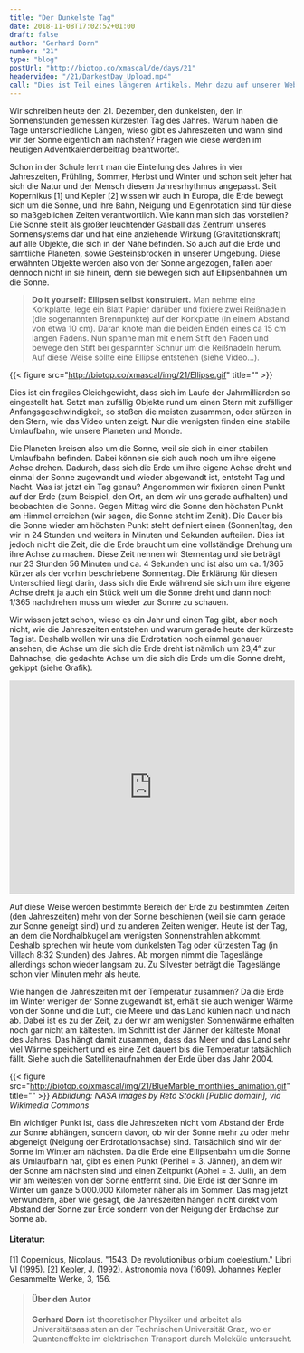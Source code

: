 ```yaml
---
title: "Der Dunkelste Tag"
date: 2018-11-08T17:02:52+01:00
draft: false
author: "Gerhard Dorn"
number: "21"
type: "blog"
postUrl: "http://biotop.co/xmascal/de/days/21"
headervideo: "/21/DarkestDay_Upload.mp4"
call: "Dies ist Teil eines längeren Artikels. Mehr dazu auf unserer Website!"
---
```

Wir schreiben heute den 21. Dezember, den dunkelsten, den in Sonnenstunden gemessen kürzesten Tag des Jahres. Warum haben die Tage unterschiedliche Längen, wieso gibt es Jahreszeiten und wann sind wir der Sonne eigentlich am nächsten? Fragen wie diese werden im heutigen Adventkalenderbeitrag beantwortet.

Schon in der Schule lernt man die Einteilung des Jahres in vier Jahreszeiten, Frühling, Sommer, Herbst und Winter und schon seit jeher hat sich die Natur und der Mensch diesem Jahresrhythmus angepasst. Seit Kopernikus [1] und Kepler [2] wissen wir auch in Europa, die Erde bewegt sich um die Sonne, und ihre Bahn, Neigung und Eigenrotation sind für diese so maßgeblichen Zeiten verantwortlich. Wie kann man sich das vorstellen? Die Sonne stellt als großer leuchtender Gasball das Zentrum unseres Sonnensystems dar und hat eine anziehende Wirkung (Gravitationskraft) auf alle Objekte, die sich in der Nähe befinden. So auch auf die Erde und sämtliche Planeten, sowie Gesteinsbrocken in unserer Umgebung. Diese erwähnten Objekte werden also von der Sonne angezogen, fallen aber dennoch nicht in sie hinein, denn sie bewegen sich auf Ellipsenbahnen um die Sonne.

> **Do it yourself: Ellipsen selbst konstruiert.** Man nehme eine Korkplatte, lege ein Blatt Papier darüber und fixiere zwei Reißnadeln (die sogenannten Brennpunkte) auf der Korkplatte (in einem Abstand von etwa 10 cm). Daran knote man die beiden Enden eines ca 15 cm langen Fadens. Nun spanne man mit einem Stift den Faden und bewege den Stift bei gespannter Schnur um die Reißnadeln herum. Auf diese Weise sollte eine Ellipse entstehen (siehe Video…).

{{< figure src="http://biotop.co/xmascal/img/21/Ellipse.gif" title="" >}}

Dies ist ein fragiles Gleichgewicht, dass sich im Laufe der Jahrmilliarden so eingestellt hat. Setzt man zufällig Objekte rund um einen Stern mit zufälliger Anfangsgeschwindigkeit, so stoßen die meisten zusammen, oder stürzen in den Stern, wie das Video unten zeigt. Nur die wenigsten finden eine stabile Umlaufbahn, wie unsere Planeten und Monde.

<!--more-->

Die Planeten kreisen also um die Sonne, weil sie sich in einer stabilen Umlaufbahn befinden. Dabei können sie sich auch noch um ihre eigene Achse drehen. Dadurch, dass sich die Erde um ihre eigene Achse dreht und einmal der Sonne zugewandt und wieder abgewandt ist, entsteht Tag und Nacht. Was ist jetzt ein Tag genau? Angenommen wir fixieren einen Punkt auf der Erde (zum Beispiel, den Ort, an dem wir uns gerade aufhalten) und beobachten die Sonne. Gegen Mittag wird die Sonne den höchsten Punkt am Himmel erreichen (wir sagen, die Sonne steht im Zenit). Die Dauer bis die Sonne wieder am höchsten Punkt steht definiert einen (Sonnen)tag, den wir in 24 Stunden und weiters in Minuten und Sekunden aufteilen. Dies ist jedoch nicht die Zeit, die die Erde braucht um eine vollständige Drehung um ihre Achse zu machen. Diese Zeit nennen wir Sternentag und sie beträgt nur 23 Stunden 56 Minuten und ca. 4 Sekunden und ist also um ca. 1/365 kürzer als der vorhin beschriebene Sonnentag. Die Erklärung für diesen Unterschied liegt darin, dass sich die Erde während sie sich um ihre eigene Achse dreht ja auch ein Stück weit um die Sonne dreht und dann noch 1/365 nachdrehen muss um wieder zur Sonne zu schauen.

Wir wissen jetzt schon, wieso es ein Jahr und einen Tag gibt, aber noch nicht, wie die Jahreszeiten entstehen und warum gerade heute der kürzeste Tag ist. Deshalb wollen wir uns die Erdrotation noch einmal genauer ansehen, die Achse um die sich die Erde dreht ist nämlich um 23,4° zur Bahnachse, die gedachte Achse um die sich die Erde um die Sonne dreht, gekippt (siehe Grafik).

<div style="padding:75% 0 0 0;position:relative;">
  <iframe src="https://player.vimeo.com/video/307520075?autoplay=1&loop=1" style="position:absolute;top:0;left:0;width:100%;height:100%;" frameborder="0" webkitallowfullscreen mozallowfullscreen allowfullscreen>
  </iframe>
</div>
<script src="https://player.vimeo.com/api/player.js"></script>

Auf diese Weise werden bestimmte Bereich der Erde zu bestimmten Zeiten (den Jahreszeiten) mehr von der Sonne beschienen (weil sie dann gerade zur Sonne geneigt sind) und zu anderen Zeiten weniger. Heute ist der Tag, an dem die Nordhalbkugel am wenigsten Sonnenstrahlen abkommt. Deshalb sprechen wir heute vom dunkelsten Tag oder kürzesten Tag (in Villach 8:32 Stunden) des Jahres. Ab morgen nimmt die Tageslänge allerdings schon wieder langsam zu. Zu Silvester beträgt die Tageslänge schon vier Minuten mehr als heute.

Wie hängen die Jahreszeiten mit der Temperatur zusammen? Da die Erde im Winter weniger der Sonne zugewandt ist, erhält sie auch weniger Wärme von der Sonne und die Luft, die Meere und das Land kühlen nach und nach ab. Dabei ist es zu der Zeit, zu der wir am wenigsten Sonnenwärme erhalten noch gar nicht am kältesten. Im Schnitt ist der Jänner der kälteste Monat des Jahres. Das hängt damit zusammen, dass das Meer und das Land sehr viel Wärme speichert und es eine Zeit dauert bis die Temperatur tatsächlich fällt. Siehe auch die Satellitenaufnahmen der Erde über das Jahr 2004.

{{< figure src="http://biotop.co/xmascal/img/21/BlueMarble_monthlies_animation.gif" title="" >}}
*Abbildung: NASA images by Reto Stöckli [Public domain], via Wikimedia Commons*

Ein wichtiger Punkt ist, dass die Jahreszeiten nicht vom Abstand der Erde zur Sonne abhängen, sondern davon, ob wir der Sonne mehr zu oder mehr abgeneigt (Neigung der Erdrotationsachse) sind. Tatsächlich sind wir der Sonne im Winter am nächsten. Da die Erde eine Ellipsenbahn um die Sonne als Umlaufbahn hat, gibt es einen Punkt (Perihel = 3. Jänner), an dem wir der Sonne am nächsten sind und einen Zeitpunkt (Aphel = 3. Juli), an dem wir am weitesten von der Sonne entfernt sind. Die Erde ist der Sonne im Winter um ganze 5.000.000 Kilometer näher als im Sommer. Das mag jetzt verwundern, aber wie gesagt, die Jahreszeiten hängen nicht direkt vom Abstand der Sonne zur Erde sondern von der Neigung der Erdachse zur Sonne ab.

#### Literatur:
[1] Copernicus, Nicolaus. "1543. De revolutionibus orbium coelestium." Libri VI (1995).
[2] Kepler, J. (1992). Astronomia nova (1609). Johannes Kepler Gesammelte Werke, 3, 156.

>#### Über den Autor
> **Gerhard Dorn** ist theoretischer Physiker und arbeitet als Universitätsassisten an der Technischen Universität Graz, wo er Quanteneffekte im elektrischen Transport durch Moleküle untersucht.
